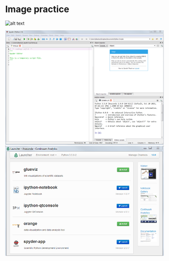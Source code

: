 # Image practice 



![alt text](http://i.imgur.com/ncMvuul.png "Spyder's toolbar")

![Spyder environment](figs/spyder_plain.png "Spyder")
![Spyder environment](figs/anaconda_launcher.png "Launcher")
